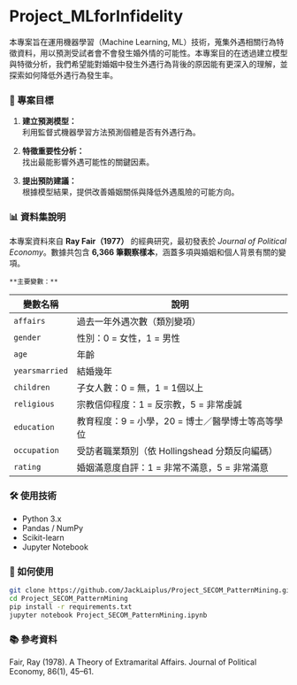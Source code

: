 # Project_MLforInfidelity

本專案旨在運用機器學習（Machine Learning, ML）技術，蒐集外遇相關行為特徵資料，用以預測受試者會不會發生婚外情的可能性。本專案目的在透過建立模型與特徵分析，我們希望能對婚姻中發生外遇行為背後的原因能有更深入的理解，並探索如何降低外遇行為發生率。

### 🎯 專案目標

1. **建立預測模型：**  
   利用監督式機器學習方法預測個體是否有外遇行為。

2. **特徵重要性分析：**  
   找出最能影響外遇可能性的關鍵因素。

3. **提出預防建議：**  
   根據模型結果，提供改善婚姻關係與降低外遇風險的可能方向。

### 📊 資料集說明

本專案資料來自 **Ray Fair（1977）** 的經典研究，最初發表於 *Journal of Political Economy*。數據共包含 **6,366 筆觀察樣本**，涵蓋多項與婚姻和個人背景有關的變項。

    **主要變數：** 

   | 變數名稱             | 說明                                                                  |
   |----------------------|-------------------------------------------------------------------------|
   | `affairs`            | 過去一年外遇次數（類別變項）                                            |
   | `gender`             | 性別：0 = 女性，1 = 男性                                               |
   | `age`                | 年齡                                                                |
   | `yearsmarried`        | 結婚幾年                                                            |
   | `children`           | 子女人數：0 = 無，1 = 1個以上                                          |
   | `religious`          | 宗教信仰程度：1 = 反宗教，5 = 非常虔誠                                 |
   | `education`               | 教育程度：9 = 小學，20 = 博士／醫學博士等高等學位                      |
   | `occupation`              | 受訪者職業類別（依 Hollingshead 分類反向編碼）                         |
   | `rating`             | 婚姻滿意度自評：1 = 非常不滿意，5 = 非常滿意                           |

### 🛠️ 使用技術

- Python 3.x
- Pandas / NumPy
- Scikit-learn
- Jupyter Notebook

### 🚀 如何使用

```bash
git clone https://github.com/JackLaiplus/Project_SECOM_PatternMining.git
cd Project_SECOM_PatternMining
pip install -r requirements.txt
jupyter notebook Project_SECOM_PatternMining.ipynb
```
### 📚 參考資料

Fair, Ray (1978). A Theory of Extramarital Affairs. Journal of Political Economy, 86(1), 45–61.



